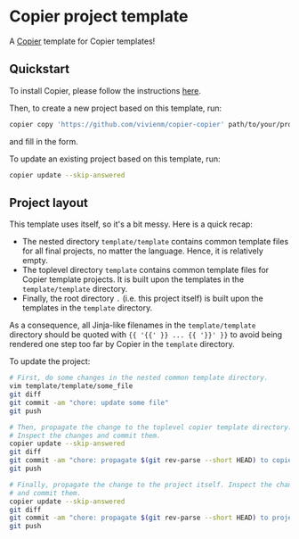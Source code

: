 # Copier project template

A [Copier](https://copier.readthedocs.io/en/stable/) template for Copier templates!

## Quickstart

To install Copier, please follow the instructions [here](https://copier.readthedocs.io/en/stable/#installation).

Then, to create a new project based on this template, run:

```bash
copier copy 'https://github.com/vivienm/copier-copier' path/to/your/project
```

and fill in the form.

To update an existing project based on this template, run:

```bash
copier update --skip-answered
```

## Project layout

This template uses itself, so it's a bit messy. Here is a quick recap:

* The nested directory `template/template` contains common template files for all final projects, no matter the language.
  Hence, it is relatively empty.
* The toplevel directory `template` contains common template files for Copier template projects.
  It is built upon the templates in the `template/template` directory.
* Finally, the root directory `.` (i.e. this project itself) is built upon the templates in the `template` directory.

As a consequence, all Jinja-like filenames in the `template/template` directory should be quoted with `{{ '{{' }} ... {{ '}}' }}` to avoid being rendered one step too far by Copier in the `template` directory.

To update the project:

```bash
# First, do some changes in the nested common template directory.
vim template/template/some_file
git diff
git commit -am "chore: update some file"
git push

# Then, propagate the change to the toplevel copier template directory.
# Inspect the changes and commit them.
copier update --skip-answered
git diff
git commit -am "chore: propagate $(git rev-parse --short HEAD) to copier template"
git push

# Finally, propagate the change to the project itself. Inspect the changes
# and commit them.
copier update --skip-answered
git diff
git commit -am "chore: propagate $(git rev-parse --short HEAD) to project"
git push
```
